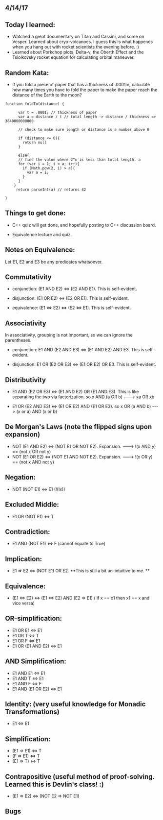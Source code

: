 ## 4/14/17

## Today I learned:

- Watched a great documentary on Titan and Cassini, and some on Vesper. Learned about cryo-volcanoes. 
  I guess this is what happenes when you hang out with rocket scientists the evening before. :)
- Learned about Porkchop plots, Delta-v, the Oberth Effect and the Tsiolkovsky rocket equation for calculating orbital maneuver. 


## Random Kata: 
- If you fold a piece of paper that has a thickness of .0001m, calculate how many times you have to fold the paper to make the paper     reach the distance of the Earth to the moon?

```
function foldTo(distance) {
      
      var t = .0001; // thickness of paper
      var a = distance / t // total length -> distance / thickness => 3840000000000
      
      // check to make sure length or distance is a number above 0 
      
      if (distance <= 0){
        return null
      }
     
      else{
      // find the value where 2^n is less than total length, a
      for (var i = 1; i < a; i++){
        if (Math.pow(2, i) > a){
          var a = i;   
        }
      }
    }
     return parseInt(a) // returns 42
       
}
```

## Things to get done:

- C++ quiz will get done, and hopefully posting to C++ discussion board. 

- Equivalence lecture and quiz. 



## Notes on Equivalence:  

Let E1, E2 and E3 be any predicates whatsoever. 

## Commutativity 

- conjunction: (E1 AND E2) <=> (E2 AND E1). This is self-evident.

- disjunction: (E1 OR E2) <=> (E2 OR E1). This is self-evident.

- equivalence: (E1 <=> E2) <=> (E2 <=> E1). This is self-evident.

## Associativity 

In associativity, grouping is not important, so we can ignore the parentheses. 

- conjunction: E1 AND (E2 AND E3) <=> (E1 AND E2) AND E3. This is self-evident. 

- disjunction: E1 OR (E2 OR E3) <=> (E1 OR E2) OR E3. This is self-evident.

## Distributivity

- E1 AND (E2 OR E3) <=> (E1 AND E2) OR (E1 AND E3). This is like separating the two via factorization.
  so x AND (a OR b) ---> xa OR xb 
  
- E1 OR (E2 AND E3) <=> (E1 OR E2) AND (E1 OR E3). 
  so x OR (a AND b) ---> (x or a) AND (x or b)
  
## De Morgan's Laws (note the flipped signs upon expansion)

- NOT (E1 AND E2) <=> (NOT E1 OR NOT E2). Expansion. ---> !(x AND y) == (not x OR not y) 
- NOT (E1 OR E2) <=> (NOT E1 AND NOT E2). Expansion. ---> !(x OR y) == (not x AND not y)

## Negation: 

- NOT (NOT E1) <=> E1 (!(!x))

## Excluded Middle: 

- E1 OR (NOT E1) <=> T 

## Contradiction: 

- E1 AND (NOT E1) <=> F (cannot equate to True)

## Implication:

- E1 => E2 <=> (NOT E1) OR E2.  **This is still a bit un-intuitive to me. **

## Equivalence:

- (E1 <=> E2) <=> (E1 <=> E2) AND (E2 => E1) ( if x == x1 then x1 == x and vice versa)

## OR-simplification:

- E1 OR E1 <=> E1
- E1 OR T <=> T
- E1 OR F <=> E1 
- E1 OR (E1 AND E2) <=> E1 

## AND Simplification:

- E1 AND E1 <=> E1 
- E1 AND T <=> E1 
- E1 AND F <=> F 
- E1 AND (E1 OR E2) <=> E1

## Identity: (very useful knowledge for Monadic Transformations) 

- E1 <=> E1 

## Simplification: 

- (E1 => E1) <=> T 
- (F => E1) <=> T 
- (E1 => T) <=> T 

## Contrapositive (useful method of proof-solving. Learned this is Devlin's class! :) 

- (E1 => E2) <=> (NOT E2 => NOT E1)




## Bugs

